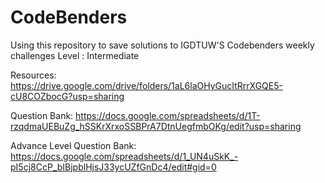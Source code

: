 # CodeBenders
Using this repository to save solutions to IGDTUW'S Codebenders weekly challenges Level : Intermediate

Resources: https://drive.google.com/drive/folders/1aL6laOHyGucItRrrXGQE5-cU8COZbocG?usp=sharing

Question Bank: https://docs.google.com/spreadsheets/d/1T-rzqdmaUEBuZg_hSSKrXrxoSSBPrA7DtnUegfmbOKg/edit?usp=sharing

Advance Level Question Bank: https://docs.google.com/spreadsheets/d/1_UN4uSkK_-pI5cj8CcP_bIBjpblHjsJ33ycUZfGnDc4/edit#gid=0
